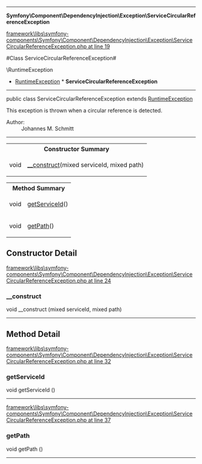 

- - -

**Symfony\Component\DependencyInjection\Exception\ServiceCircularReferenceException**


<a href="https://github.com/JeyDotC/Hirudo/blob/master/framework/libs/symfony-components/Symfony/Component/DependencyInjection/Exception/ServiceCircularReferenceException.php#L19" >framework\libs\symfony-components\Symfony\Component\DependencyInjection\Exception\ServiceCircularReferenceException.php at line 19</a>

#Class ServiceCircularReferenceException#

\RuntimeException
* <a href="https://github.com/JeyDotC/Hirudo-docs/blob/master/symfony/component/dependencyinjection/exception/runtimeexception.md">RuntimeException</a>
        * **ServiceCircularReferenceException**




- - -

<p class="signature"><span class='k'>public  class</span> <span class='nx'>ServiceCircularReferenceException</span>
extends <a href="https://github.com/JeyDotC/Hirudo-docs/blob/master/symfony/component/dependencyinjection/exception/runtimeexception.md">RuntimeException</a>

</p>

<div class="comment" id="overview_description"><p>This exception is thrown when a circular reference is detected.</p></div>

<dl>
<dt>Author:</dt>
<dd>Johannes M. Schmitt <schmittjoh@gmail.com></dd>
</dl>


- - -

<table id="summary_constructor">
<tr><th colspan="2">Constructor Summary</th></tr>
<tr>
<td><span class='k'></span> <span class='nx'>void</span></td>
<td class="description"><p class="name"><a href="#__construct">__construct</a>(mixed serviceId, mixed path)</p></td>
</tr>
</table>

<table id="summary_method">
<tr><th colspan="2">Method Summary</th></tr>
<tr>
<td><span class='k'></span> <span class='nx'>void</span></td>
<td class="description"><p class="name"><a href="#getserviceid">getServiceId</a>()</p></td>
</tr>
<tr>
<td><span class='k'></span> <span class='nx'>void</span></td>
<td class="description"><p class="name"><a href="#getpath">getPath</a>()</p></td>
</tr>
</table>

<h2 id="detail_method">Constructor Detail</h2>

<a href="https://github.com/JeyDotC/Hirudo/blob/master/framework/libs/symfony-components/Symfony/Component/DependencyInjection/Exception/ServiceCircularReferenceException.php#L24" >framework\libs\symfony-components\Symfony\Component\DependencyInjection\Exception\ServiceCircularReferenceException.php at line 24</a>

<h3 id="__construct">__construct</h3>
<span class='k'></span> <span class='nx'>void</span> <span class='nf'>__construct</span> (mixed serviceId, mixed path)

<div class="details">

</div>

- - -

<h2 id="detail_method">Method Detail</h2>

<a href="https://github.com/JeyDotC/Hirudo/blob/master/framework/libs/symfony-components/Symfony/Component/DependencyInjection/Exception/ServiceCircularReferenceException.php#L32" >framework\libs\symfony-components\Symfony\Component\DependencyInjection\Exception\ServiceCircularReferenceException.php at line 32</a>

<h3 id="getServiceId()">getServiceId</h3>
<span class='k'></span> <span class='nx'>void</span> <span class='nf'>getServiceId</span> ()

<div class="details">

</div>

- - -


<a href="https://github.com/JeyDotC/Hirudo/blob/master/framework/libs/symfony-components/Symfony/Component/DependencyInjection/Exception/ServiceCircularReferenceException.php#L37" >framework\libs\symfony-components\Symfony\Component\DependencyInjection\Exception\ServiceCircularReferenceException.php at line 37</a>

<h3 id="getPath()">getPath</h3>
<span class='k'></span> <span class='nx'>void</span> <span class='nf'>getPath</span> ()

<div class="details">

</div>

- - -

